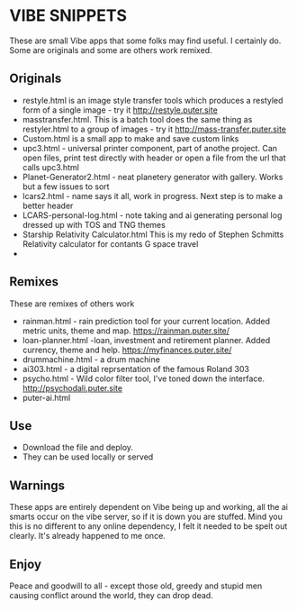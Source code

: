 # VIBE SNIPPETS

These are small Vibe apps that some folks may find useful. I certainly do. Some are originals and some are others work remixed.

## Originals
- restyle.html is an image style transfer tools which produces a restyled form of a single image - try it http://restyle.puter.site
- masstransfer.html.  This is a batch tool does the same thing as restyler.html to a group of images - try it http://mass-transfer.puter.site
- Custom.html is a small app to make and save custom links
- upc3.html - universal printer component, part of anothe project. Can open files, print test directly with header or open a file from the url that calls upc3.html
- Planet-Generator2.html - neat planetery generator with gallery. Works but a few issues to sort
- lcars2.html - name says it all, work in progress. Next step is to make a better header
- LCARS-personal-log.html - note taking and ai generating personal log dressed up with TOS and TNG themes
- Starship Relativity Calculator.html This is my redo of Stephen Schmitts Relativity calculator for contants G space travel
-  

## Remixes
These are remixes of others work
- rainman.html - rain prediction tool for your current location. Added metric units, theme and map. https://rainman.puter.site/
- loan-planner.html -loan, investment and retirement planner. Added currency, theme and help. https://myfinances.puter.site/
- drummachine.html - a drum machine
- ai303.html - a digital reprsentation of the famous Roland 303
- psycho.html - Wild color filter tool, I've toned down the interface. http://psychodali.puter.site
- puter-ai.html

## Use

- Download the file and deploy.
- They can be used locally or served

## Warnings

These apps are entirely dependent on Vibe being up and working, all the ai smarts occur on the vibe server, so if it is down you are stuffed. Mind you this is no different to any online dependency, I felt it needed to be spelt out clearly. It's already happened to me once. 

## Enjoy

Peace and goodwill to all - except those old, greedy and stupid men causing conflict around the world, they can drop dead. 
